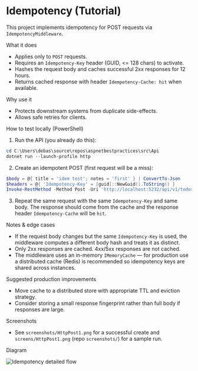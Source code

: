 # Idempotency (Tutorial)

This project implements idempotency for POST requests via `IdempotencyMiddleware`.

What it does
- Applies only to `POST` requests.
- Requires an `Idempotency-Key` header (GUID, <= 128 chars) to activate.
- Hashes the request body and caches successful 2xx responses for 12 hours.
- Returns cached response with header `Idempotency-Cache: hit` when available.

Why use it
- Protects downstream systems from duplicate side-effects.
- Allows safe retries for clients.

How to test locally (PowerShell)

1) Run the API (you already do this):
```powershell
cd C:\Users\debas\source\repos\aspnetbestpractices\src\Api
dotnet run --launch-profile http
```

2) Create an idempotent POST (first request will be a miss):
```powershell
$body = @{ title = 'idem test'; notes = 'first' } | ConvertTo-Json
$headers = @{ 'Idempotency-Key' = [guid]::NewGuid().ToString() }
Invoke-RestMethod -Method Post -Uri 'http://localhost:5232/api/v1/todos' -ContentType 'application/json' -Body $body -Headers $headers -Verbose
```

3) Repeat the same request with the same `Idempotency-Key` and same body. The response should come from the cache and the response header `Idempotency-Cache` will be `hit`.

Notes & edge cases
- If the request body changes but the same `Idempotency-Key` is used, the middleware computes a different body hash and treats it as distinct.
- Only 2xx responses are cached. 4xx/5xx responses are not cached.
- The middleware uses an in-memory `IMemoryCache` — for production use a distributed cache (Redis) is recommended so idempotency keys are shared across instances.

Suggested production improvements

- Move cache to a distributed store with appropriate TTL and eviction strategy.
- Consider storing a small response fingerprint rather than full body if responses are large.

Screenshots

- See `screenshots/HttpPost1.png` for a successful create and `screens/HttpPost1.png` (repo `screenshots/`) for a sample run.

Diagram

![Idempotency detailed flow](docs/diagrams/idempotency-detailed.png)
